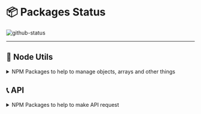 #  :package: Packages Status

![github-status](https://user-images.githubusercontent.com/39351850/94375002-cf941a80-00e6-11eb-8b3a-4886c3cead6d.png)

---

##  :wrench: Node Utils

<details>
 <summary>NPM Packages to help to manage objects, arrays and other things</summary>
  
  ### :x: Press-F
  
</details>

## :telephone_receiver: API 

<details>
 <summary>NPM Packages to help to make API request</summary>
  
  ### :cloud: Weather-arg
  
</details>
